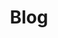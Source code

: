 ---
title: 'Blog'
layout: 'layouts/feed.html'
metaDesc: 'I am the meta desc for the blog page.'
color: 'var(--color-blog)'
pagination:
    data: collections.blog
    size: 6
permalink: 'blog{% if pagination.pageNumber > 0 %}/page/{{ pagination.pageNumber }}{% endif %}/index.html'
paginationPrevText: 'Newer posts'
paginationNextText: 'Older posts'
paginationAnchor: '#post-list'
---